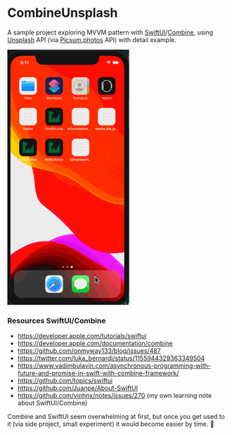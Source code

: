 # CombineUnsplash

A sample project exploring MVVM pattern with [SwiftUI](https://developer.apple.com/xcode/swiftui/)/[Combine](https://developer.apple.com/documentation/combine), using [Unsplash](https://unsplash.com) API (via [Picsum.photos](https://picsum.photos) API) with detail example.

![gif](demo.gif)

### Resources SwiftUI/Combine

+ https://developer.apple.com/tutorials/swiftui
+ https://developer.apple.com/documentation/combine
+ https://github.com/onmyway133/blog/issues/487
+ https://twitter.com/luka_bernardi/status/1155944329363349504
+ https://www.vadimbulavin.com/asynchronous-programming-with-future-and-promise-in-swift-with-combine-framework/
+ https://github.com/topics/swiftui
+ https://github.com/Juanpe/About-SwiftUI
+ https://github.com/vinhnx/notes/issues/270 (my own learning note about SwiftUI/Combine)

Combine and SwiftUI seem overwhelming at first, but once you get used to it (via side project, small experiment) it would become easier by time. :rocket:

